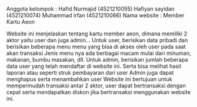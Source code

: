Anggota kelompok : Hafid Nurmajid (4521210055)
                   Hafiyan sayidan (4521210074)
                   Muhammad irfan (4521210086)
Nama website     : Member Kartu Aeon

Website ini menjelaskan tentang kartu member aeon, dimana memiliki 2 aktor yaitu user dan juga admin...
Untuk user, berisikan data pribadi dan berisikan beberapa menu menu yang bisa di akses oleh user pada saat akan transaksi
Jenis menu nya ada berbagai macam mulai dari minuman, makanan, bumbu masakan, dll.
Untuk admin, berisikan jumlah beberapa data user yang telah mendaftar di website ini. Serta bisa melihat hasil laporan atau seperti struk pembayaran dari user
Admin juga dapat menghapus serta menambahkan user 
Website ini bertujuan untuk mempermudah transaksi antar 2 aktor, user dapat bertransaksi dengan cepat serta mendapatkan diskon jika bertransaksi menggunakan website ini.
